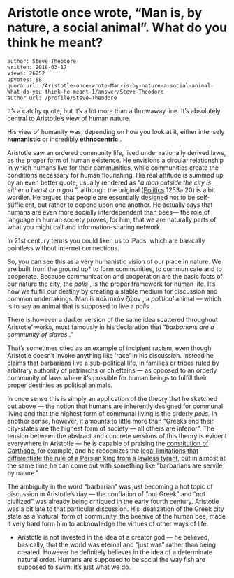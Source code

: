 # Aristotle once wrote, “Man is, by nature, a social animal”. What do you think he meant?

	author: Steve Theodore
	written: 2018-03-17
	views: 26252
	upvotes: 68
	quora url: /Aristotle-once-wrote-Man-is-by-nature-a-social-animal-What-do-you-think-he-meant-1/answer/Steve-Theodore
	author url: /profile/Steve-Theodore


It’s a catchy quote, but it’s a lot more than a throwaway line. It’s absolutely central to Aristotle’s view of human nature.

His view of humanity was, depending on how you look at it, either intensely __humanistic__  or incredibly __ethnocentric__ .

Aristotle saw an ordered community life, lived under rationally derived laws, as the proper form of human existence. He envisions a circular relationship in which humans live for their communities, while communities create the conditions necessary for human flourishing. His real attitude is summed up by an even better quote, usually rendered as “_a man outside the city is either a beast or a god_ ”, although the original ([Politics](http://www.perseus.tufts.edu/hopper/text?doc=Perseus:abo:tlg,0086,035:1:1253a) 1253a.20) is a bit wordier. He argues that people are essentially designed not to be self-sufficient, but rather to depend upon one another. He actually says that humans are even more socially interdependent than bees— the role of language in human society proves, for him, that we are naturally parts of what you might call and information-sharing network.

In 21st century terms you could liken us to iPads, which are basically pointless without internet connections.

So, you can see this as a very humanistic vision of our place in nature. We are built from the ground up* to form communities, to communicate and to cooperate. Because communication and cooperation are the basic facts of our nature the city, the _polis_ , is the proper framework for human life. It’s how we fulfill our destiny by creating a stable medium for discussion and common undertakings. Man is πολιτικὸν ζῷον , a _political_ animal — which is to say an animal that is supposed to live a _polis_ .

There is however a darker version of the same idea scattered throughout Aristotle’ works, most famously in his declaration that “_barbarians are a community of slaves_ .”

That’s sometimes cited as an example of incipient racism, even though Aristotle doesn’t invoke anything like ‘race’ in his discussion. Instead he claims that barbarians live a sub-political life, in families or tribes ruled by arbitrary authority of patriarchs or chieftains — as opposed to an orderly community of laws where it’s possible for human beings to fulfill their proper destinies as political animals.

In once sense this is simply an application of the theory that he sketched out above — the notion that humans are inherently designed for communal living and that the highest form of communal living is the orderly _polis._ In another sense, however, it amounts to little more than “Greeks and their city-states are the highest form of society — all others are inferior”. The tension between the abstract and concrete versions of this theory is evident everywhere in Aristotle — he is capable of praising the [constitution of Carthage, ](https://www.ancient.eu/article/193/aristotle-on-the-constitution-of-carthage-c-340-bc/)for example, and he recognizes the [legal limitations that differentiate the rule of a Persian king from a lawless tyrant](http://www.perseus.tufts.edu/hopper/text?doc=Perseus%3Atext%3A1999.01.0058%3Abook%3D3), but in almost at the same time he can come out with something like “barbarians are servile by nature.”

The ambiguity in the word “barbarian” was just becoming a hot topic of discussion in Aristotle’s day — the conflation of “not Greek” and “not civilized” was already being critiqued in the early fourth century. Aristotle was a bit late to that particular discussion. His idealization of the Greek city state as a ‘natural’ form of community, the beehive of the human bee, made it very hard form him to acknowledge the virtues of other ways of life.



* Aristotle is not invested in the idea of a creator god — he believed, basically, that the world was eternal and “just was” rather than being created. However he definitely believes in the idea of a determinate natural order. Humans are supposed to be social the way fish are supposed to swim: it’s just what we do.


